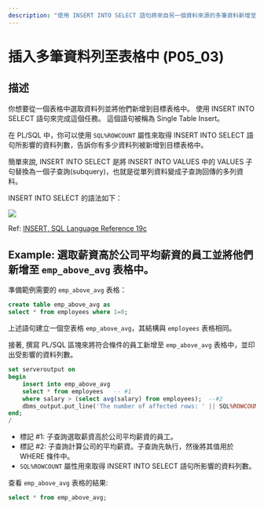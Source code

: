 ```yaml
---
description: "使用 INSERT INTO SELECT 語句將來自另一個資料來源的多筆資料新增至另一表格中。"
---
```


# 插入多筆資料列至表格中 (P05_03)


## 描述

你想要從一個表格中選取資料列並將他們新增到目標表格中。
使用 INSERT INTO SELECT 語句來完成這個任務。
這個語句被稱為 Single Table Insert。

在 PL/SQL 中，你可以使用 `SQL%ROWCOUNT` 屬性來取得 INSERT INTO SELECT 語句所影響的資料列數，告訴你有多少資料列被新增到目標表格中。

簡單來說, INSERT INTO SELECT 是將 INSERT INTO VALUES 中的 VALUES 子句替換為一個子查詢(subquery)，也就是從單列資料變成子查詢回傳的多列資料。

INSERT INTO SELECT 的語法如下：

![](https://docs.oracle.com/en/database/oracle/oracle-database/19/sqlrf/img/single_table_insert.gif)

Ref: [INSERT, SQL Language Reference 19c](https://docs.oracle.com/en/database/oracle/oracle-database/19/sqlrf/INSERT.html)


## Example: 選取薪資高於公司平均薪資的員工並將他們新增至 `emp_above_avg` 表格中。

準備範例需要的 `emp_above_avg` 表格：

```sql
create table emp_above_avg as
select * from employees where 1=0;
```
上述語句建立一個空表格 `emp_above_avg`，其結構與 `employees` 表格相同。

接著, 撰寫 PL/SQL 區塊來將符合條件的員工新增至 `emp_above_avg` 表格中，並印出受影響的資料列數。

```sql
set serveroutput on
begin
    insert into emp_above_avg
    select * from employees   -- #1
    where salary > (select avg(salary) from employees);  --#2
    dbms_output.put_line('The number of affected rows: ' || SQL%ROWCOUNT);
end;
/
```

- 標記 #1: 子查詢選取薪資高於公司平均薪資的員工。
- 標記 #2: 子查詢計算公司的平均薪資。子查詢先執行，然後將其值用於 WHERE 條件中。
- `SQL%ROWCOUNT` 屬性用來取得 INSERT INTO SELECT 語句所影響的資料列數。

查看 `emp_above_avg` 表格的結果: 

```sql
select * from emp_above_avg;
```




  

  
